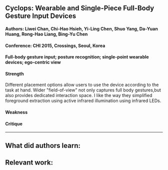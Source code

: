 ## Cyclops: Wearable and Single-Piece Full-Body Gesture Input Devices

#### Authors: Liwei Chan, Chi-Hao Hsieh, Yi-Ling Chen, Shuo Yang, Da-Yuan Huang, Rong-Hao Liang, Bing-Yu Chen
#### Conference: CHI 2015, Crossings, Seoul, Korea 
#### Full-body gesture input; posture recognition; single-point wearable devices; ego-centric view

#### Strength
Different placement options allow users to use the device according to the task at hand. Wider "field-of-view" not only captures full body gestures,but also provides dedicated interaction space. I like the way they simplified foreground extraction using active infrared illumination using infrared LEDs.

#### Weakness


#### Critique

---

**What did authors learn:**
-

**Relevant work:**
-
